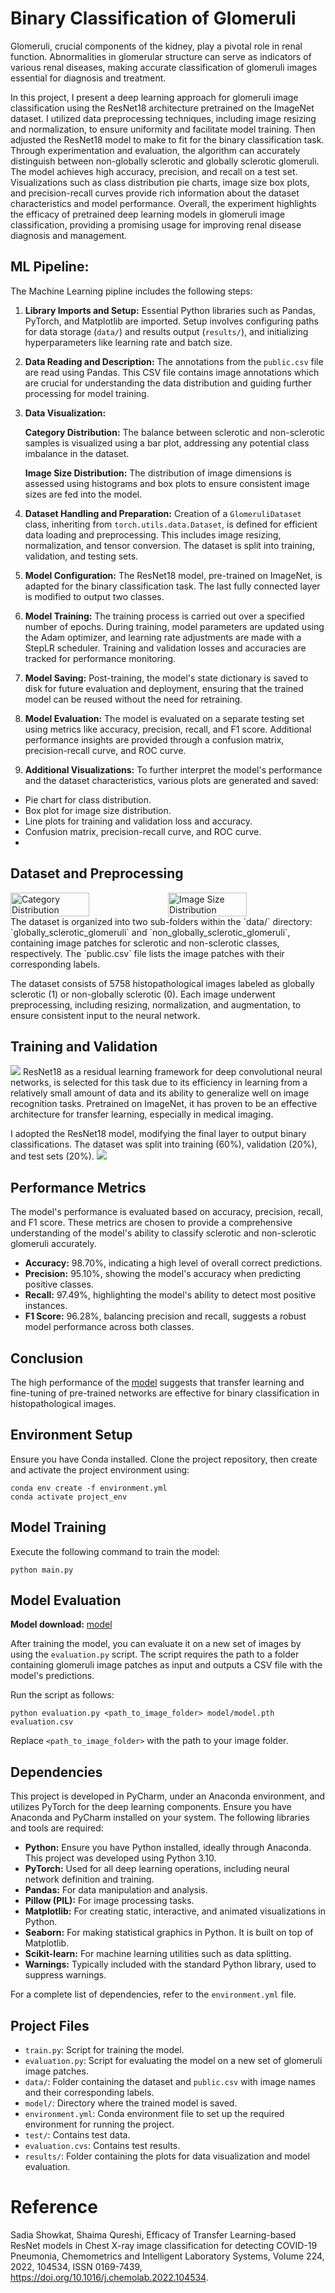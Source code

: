 # Binary Classification of Glomeruli

Glomeruli, crucial components of the kidney, play a pivotal role in renal function. Abnormalities in glomerular structure can serve as indicators of various renal diseases, making accurate classification of glomeruli images essential for diagnosis and treatment. 

In this project, I present a deep learning approach for glomeruli image classification using the ResNet18 architecture pretrained on the ImageNet dataset. I utilized data preprocessing techniques, including image resizing and normalization, to ensure uniformity and facilitate model training. Then adjusted the ResNet18 model to make to fit for the binary classification task. Through experimentation and evaluation, the algorithm can accurately distinguish between non-globally sclerotic and globally sclerotic glomeruli. The model achieves high accuracy, precision, and recall on a test set. Visualizations such as class distribution pie charts, image size box plots, and precision-recall curves provide rich information about the dataset characteristics and model performance. Overall, the experiment highlights the efficacy of pretrained deep learning models in glomeruli image classification, providing a promising usage for improving renal disease diagnosis and management.

## ML Pipeline:

The Machine Learning pipline includes the following steps:

1. __Library Imports and Setup:__ Essential Python libraries such as Pandas, PyTorch, and Matplotlib are imported. Setup involves configuring paths for data storage (`data/`) and results output (`results/`), and initializing hyperparameters like learning rate and batch size.

2. __Data Reading and Description:__ The annotations from the `public.csv` file are read using Pandas. This CSV file contains image annotations which are crucial for understanding the data distribution and guiding further processing for model training.

3. __Data Visualization:__

   __Category Distribution:__ The balance between sclerotic and non-sclerotic samples is visualized using a bar plot, addressing any potential class imbalance in the dataset.
   
   __Image Size Distribution:__ The distribution of image dimensions is assessed using histograms and box plots to ensure consistent image sizes are fed into the model.

4. __Dataset Handling and Preparation:__ Creation of a `GlomeruliDataset` class, inheriting from `torch.utils.data.Dataset`, is defined for efficient data loading and preprocessing. This includes image resizing, normalization, and tensor conversion. The dataset is split into training, validation, and testing sets.
5. __Model Configuration:__ The ResNet18 model, pre-trained on ImageNet, is adapted for the binary classification task. The last fully connected layer is modified to output two classes.
6. __Model Training:__ The training process is carried out over a specified number of epochs. During training, model parameters are updated using the Adam optimizer, and learning rate adjustments are made with a StepLR scheduler. Training and validation losses and accuracies are tracked for performance monitoring.
7. __Model Saving:__ Post-training, the model's state dictionary is saved to disk for future evaluation and deployment, ensuring that the trained model can be reused without the need for retraining.
8. __Model Evaluation:__ The model is evaluated on a separate testing set using metrics like accuracy, precision, recall, and F1 score. Additional performance insights are provided through a confusion matrix, precision-recall curve, and ROC curve.
9. __Additional Visualizations:__
To further interpret the model's performance and the dataset characteristics, various plots are generated and saved:
- Pie chart for class distribution.
- Box plot for image size distribution.
- Line plots for training and validation loss and accuracy.
- Confusion matrix, precision-recall curve, and ROC curve.
- 
## Dataset and Preprocessing
<div style="display: flex; flex-direction: row;">
    <img src="results/category_distribution.png" alt="Category Distribution" style="width: 50%;">
    <img src="results/image_size_boxplot.png" alt="Image Size Distribution" style="width: 50%;">
</div>
The dataset is organized into two sub-folders within the `data/` directory: `globally_sclerotic_glomeruli` and `non_globally_sclerotic_glomeruli`, containing image patches for sclerotic and non-sclerotic classes, respectively. The `public.csv` file lists the image patches with their corresponding labels.

The dataset consists of 5758 histopathological images labeled as globally sclerotic (1) or non-globally sclerotic (0). Each image underwent preprocessing, including resizing, normalization, and augmentation, to ensure consistent input to the neural network.

## Training and Validation
![](results/training_validation_accuracy_comparison.png)
ResNet18 as a residual learning framework for deep convolutional neural networks, is selected for this task due to its efficiency in learning from a relatively small amount of data and its ability to generalize well on image recognition tasks. Pretrained on ImageNet, it has proven to be an effective architecture for transfer learning, especially in medical imaging.

I adopted the ResNet18 model, modifying the final layer to output binary classifications. The dataset was split into training (60%), validation (20%), and test sets (20%). 
![](results/training_validation_accuracy.png)
## Performance Metrics

The model's performance is evaluated based on accuracy, precision, recall, and F1 score. These metrics are chosen to provide a comprehensive understanding of the model's ability to classify sclerotic and non-sclerotic glomeruli accurately.
- __Accuracy:__ 98.70%, indicating a high level of overall correct predictions.
- __Precision:__ 95.10%, showing the model's accuracy when predicting positive classes.
- __Recall:__ 97.49%, highlighting the model's ability to detect most positive instances.
- __F1 Score:__ 96.28%, balancing precision and recall, suggests a robust model performance across both classes.

## Conclusion

The high performance of the [model](https://www.dropbox.com/scl/fo/ip7pxm8zgm4t23qes0e15/h?rlkey=23u1hed6lla5kbzcuc2e9muna&dl=0) suggests that transfer learning and fine-tuning of pre-trained networks are effective for binary classification in histopathological images.

## Environment Setup

Ensure you have Conda installed. Clone the project repository, then create and activate the project environment using:

   ```
   conda env create -f environment.yml
   conda activate project_env
   ```

## Model Training

Execute the following command to train the model:

   ```
   python main.py
   ```

## Model Evaluation
__Model download:__ [model](https://www.dropbox.com/scl/fo/ip7pxm8zgm4t23qes0e15/h?rlkey=23u1hed6lla5kbzcuc2e9muna&dl=0)

After training the model, you can evaluate it on a new set of images by using the `evaluation.py` script. The script requires the path to a folder containing glomeruli image patches as input and outputs a CSV file with the model's predictions.

Run the script as follows:

   ```
   python evaluation.py <path_to_image_folder> model/model.pth evaluation.csv
   ```

Replace `<path_to_image_folder>` with the path to your image folder.

## Dependencies

This project is developed in PyCharm, under an Anaconda environment, and utilizes PyTorch for the deep learning components. Ensure you have Anaconda and PyCharm installed on your system. The following libraries and tools are required:

- __Python:__ Ensure you have Python installed, ideally through Anaconda. This project was developed using Python 3.10.
- __PyTorch:__ Used for all deep learning operations, including neural network definition and training. 
- __Pandas:__ For data manipulation and analysis. 
- __Pillow (PIL):__ For image processing tasks.
- __Matplotlib:__ For creating static, interactive, and animated visualizations in Python.
- __Seaborn:__ For making statistical graphics in Python. It is built on top of Matplotlib. 
- __Scikit-learn:__ For machine learning utilities such as data splitting. 
- __Warnings:__ Typically included with the standard Python library, used to suppress warnings.

For a complete list of dependencies, refer to the `environment.yml` file.

## Project Files
- `train.py`: Script for training the model.
- `evaluation.py`: Script for evaluating the model on a new set of glomeruli image patches.
- `data/`: Folder containing the dataset and `public.csv` with image names and their corresponding labels.
- `model/`: Directory where the trained model is saved.
- `environment.yml`: Conda environment file to set up the required environment for running the project.
- `test/`: Contains test data. 
- `evaluation.cvs`: Contains test results.
- `results/`: Folder containing the plots for data visualization and model evaluation.

# Reference
Sadia Showkat, Shaima Qureshi,
Efficacy of Transfer Learning-based ResNet models in Chest X-ray image classification for detecting COVID-19 Pneumonia,
Chemometrics and Intelligent Laboratory Systems,
Volume 224,
2022,
104534,
ISSN 0169-7439,
https://doi.org/10.1016/j.chemolab.2022.104534.